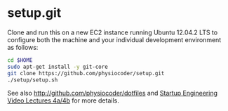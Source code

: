 setup.git
=========
Clone and run this on a new EC2 instance running Ubuntu 12.04.2 LTS to
configure both the machine and your individual development environment as
follows:

```sh
cd $HOME
sudo apt-get install -y git-core
git clone https://github.com/physiocoder/setup.git
./setup/setup.sh   
```

See also http://github.com/physiocoder/dotfiles and
[Startup Engineering Video Lectures 4a/4b](https://class.coursera.org/startup-001/lecture/index)
for more details.





